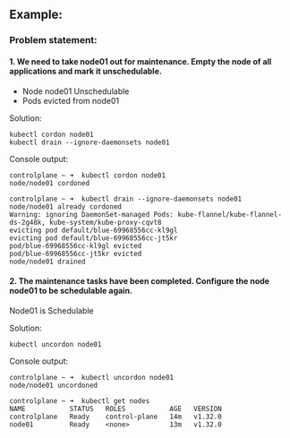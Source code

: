 ## Example:

### Problem statement:

#### 1. We need to take node01 out for maintenance. Empty the node of all applications and mark it unschedulable.

* Node node01 Unschedulable
* Pods evicted from node01

Solution:
```
kubectl cordon node01
kubectl drain --ignore-daemonsets node01
```
Console output: 
```
controlplane ~ ➜  kubectl cordon node01
node/node01 cordoned

controlplane ~ ➜  kubectl drain --ignore-daemonsets node01
node/node01 already cordoned
Warning: ignoring DaemonSet-managed Pods: kube-flannel/kube-flannel-ds-2g48k, kube-system/kube-proxy-cqvt8
evicting pod default/blue-69968556cc-kl9gl
evicting pod default/blue-69968556cc-jt5kr
pod/blue-69968556cc-kl9gl evicted
pod/blue-69968556cc-jt5kr evicted
node/node01 drained
```
#### 2. The maintenance tasks have been completed. Configure the node node01 to be schedulable again.
Node01 is Schedulable

Solution:
```
kubectl uncordon node01
```

Console output:
```
controlplane ~ ➜  kubectl uncordon node01
node/node01 uncordoned

controlplane ~ ➜  kubectl get nodes
NAME           STATUS   ROLES           AGE   VERSION
controlplane   Ready    control-plane   14m   v1.32.0
node01         Ready    <none>          13m   v1.32.0
```
